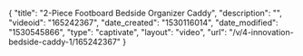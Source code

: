 {
    "title": "2-Piece Footboard Bedside Organizer Caddy",
    "description": "",
    "videoid": "165242367",
    "date_created": "1530116014",
    "date_modified": "1530545866",
    "type": "captivate",
    "layout": "video",
    "url": "\/v\/4-innovation-bedside-caddy-1\/165242367"
}